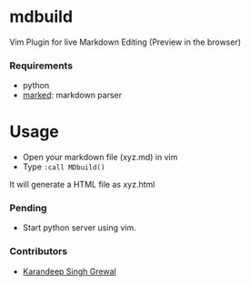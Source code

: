 # mdbuild
Vim Plugin for live Markdown Editing (Preview in the browser)

### Requirements
- python
- [marked](https://github.com/markedjs/marked): markdown parser

# Usage
- Open your markdown file (xyz.md) in vim
- Type `:call MDbuild()`

It will generate a HTML file as xyz.html

### Pending
- Start python server using vim.

### Contributors
- [Karandeep Singh Grewal](https://github.com/kgrewal2)
